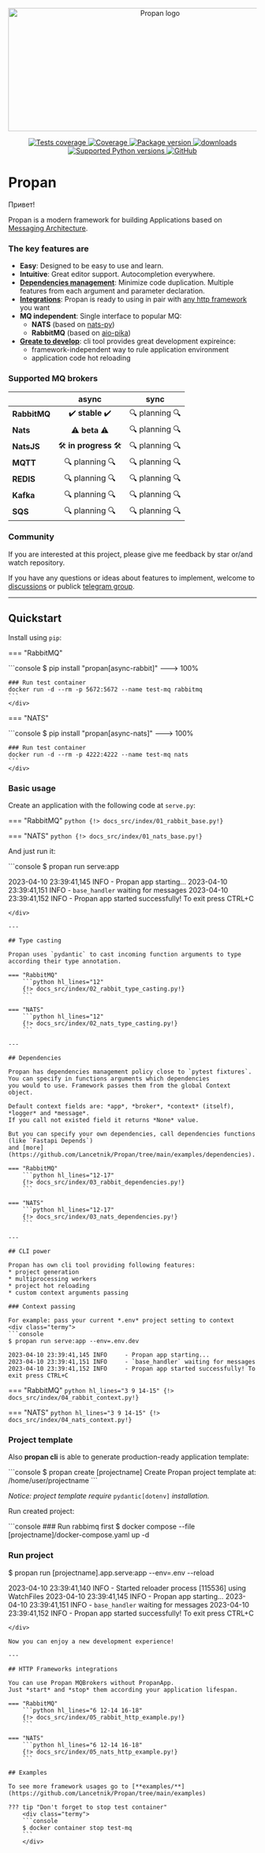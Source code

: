 <p align="center">
    <img src="assets/img/logo-no-background.png" alt="Propan logo" style="height: 250px; width: 600px;"/>
</p>

<p align="center">
    <a href="https://github.com/Lancetnik/Propan/actions/workflows/tests.yml" target="_blank">
        <img src="https://github.com/Lancetnik/Propan/actions/workflows/tests.yml/badge.svg" alt="Tests coverage"/>
    </a>
    <a href="https://coverage-badge.samuelcolvin.workers.dev/redirect/lancetnik/propan" target="_blank">
        <img src="https://coverage-badge.samuelcolvin.workers.dev/lancetnik/propan.svg" alt="Coverage">
    </a>
    <a href="https://pypi.org/project/propan" target="_blank">
        <img src="https://img.shields.io/pypi/v/propan?label=pypi%20package" alt="Package version">
    </a>
    <a href="https://pepy.tech/project/propan" target="_blank">
        <img src="https://static.pepy.tech/personalized-badge/propan?period=total&units=international_system&left_color=grey&right_color=blue&left_text=Downloads" alt="downloads"/>
    </a>
    <br/>
    <a href="https://pypi.org/project/propan" target="_blank">
        <img src="https://img.shields.io/pypi/pyversions/propan.svg" alt="Supported Python versions">
    </a>
    <a href="https://github.com/Lancetnik/Propan/blob/main/LICENSE" target="_blank">
        <img alt="GitHub" src="https://img.shields.io/github/license/Lancetnik/Propan?color=%23007ec6">
    </a>
</p>

# Propan

Привет!

Propan is a modern framework for building Applications based on <a href="https://microservices.io/patterns/communication-style/messaging.html" target="_blank">Messaging Architecture</a>.

### The key features are

* **Easy**: Designed to be easy to use and learn.
* **Intuitive**: Great editor support. Autocompletion everywhere.
* [**Dependencies management**](#dependencies): Minimize code duplication. Multiple features from each argument and parameter declaration.
* [**Integrations**](#http-frameworks-integrations): Propan is ready to using in pair with [any http framework](https://github.com/Lancetnik/Propan/tree/main/examples/http_frameworks_integrations) you want
* **MQ independent**: Single interface to popular MQ:
    * **NATS** (based on [nats-py](https://github.com/nats-io/nats.py)) 
    * **RabbitMQ** (based on [aio-pika](https://aio-pika.readthedocs.io/en/latest/)) 
* [**Greate to develop**](#cli-power): cli tool provides great development expireince:
    * framework-independent way to rule application environment
    * application code hot reloading

### Supported MQ brokers
|              | async                                                   | sync                 |
|--------------|:-------------------------------------------------------:|:--------------------:|
| **RabbitMQ** | :heavy_check_mark: **stable** :heavy_check_mark:        | :mag: planning :mag: |
| **Nats**     | :warning: **beta** :warning:                            | :mag: planning :mag: |
| **NatsJS**   | :hammer_and_wrench: **in progress** :hammer_and_wrench: | :mag: planning :mag: |
| **MQTT**     | :mag: planning :mag:                                    | :mag: planning :mag: |
| **REDIS**    | :mag: planning :mag:                                    | :mag: planning :mag: |
| **Kafka**    | :mag: planning :mag:                                    | :mag: planning :mag: |
| **SQS**      | :mag: planning :mag:                                    | :mag: planning :mag: |


### Community

If you are interested at this project, please give me feedback by star or/and watch repository.

If you have any questions or ideas about features to implement, welcome to [discussions](https://github.com/Lancetnik/Propan/discussions) or publick [telegram group](https://t.me/propan_python).

---

## Quickstart

Install using `pip`:

=== "RabbitMQ"
    <div class="termy">
    ```console
    $ pip install "propan[async-rabbit]"
    ---> 100%

    ### Run test container
    docker run -d --rm -p 5672:5672 --name test-mq rabbitmq
    ```
    </div>

=== "NATS"
    <div class="termy">
    ```console
    $ pip install "propan[async-nats]"
    ---> 100%

    ### Run test container
    docker run -d --rm -p 4222:4222 --name test-mq nats
    ```
    </div>

### Basic usage

Create an application with the following code at `serve.py`:

=== "RabbitMQ"
    ```python
    {!> docs_src/index/01_rabbit_base.py!}
    ```

=== "NATS"
    ```python
    {!> docs_src/index/01_nats_base.py!}
    ```

And just run it:

<div class="termy">
```console
$ propan run serve:app

2023-04-10 23:39:41,145 INFO     - Propan app starting...
2023-04-10 23:39:41,151 INFO     - `base_handler` waiting for messages
2023-04-10 23:39:41,152 INFO     - Propan app started successfully! To exit press CTRL+C
```
</div>

---

## Type casting

Propan uses `pydantic` to cast incoming function arguments to type according their type annotation.

=== "RabbitMQ"
    ```python hl_lines="12"
    {!> docs_src/index/02_rabbit_type_casting.py!}
    ```

=== "NATS"
    ```python hl_lines="12"
    {!> docs_src/index/02_nats_type_casting.py!}
    ```

---

## Dependencies

Propan has dependencies management policy close to `pytest fixtures`.
You can specify in functions arguments which dependencies
you would to use. Framework passes them from the global Context object.

Default context fields are: *app*, *broker*, *context* (itself), *logger* and *message*.
If you call not existed field it returns *None* value.

But you can specify your own dependencies, call dependencies functions (like `Fastapi Depends`)
and [more](https://github.com/Lancetnik/Propan/tree/main/examples/dependencies).

=== "RabbitMQ"
    ```python hl_lines="12-17"
    {!> docs_src/index/03_rabbit_dependencies.py!}
    ```

=== "NATS"
    ```python hl_lines="12-17"
    {!> docs_src/index/03_nats_dependencies.py!}
    ```

---

## CLI power

Propan has own cli tool providing following features:
* project generation
* multiprocessing workers
* project hot reloading
* custom context arguments passing

### Context passing

For example: pass your current *.env* project setting to context
<div class="termy">
```console
$ propan run serve:app --env=.env.dev

2023-04-10 23:39:41,145 INFO     - Propan app starting...
2023-04-10 23:39:41,151 INFO     - `base_handler` waiting for messages
2023-04-10 23:39:41,152 INFO     - Propan app started successfully! To exit press CTRL+C
```
</div>

=== "RabbitMQ"
    ```python hl_lines="3 9 14-15"
    {!> docs_src/index/04_rabbit_context.py!}
    ```

=== "NATS"
    ```python hl_lines="3 9 14-15"
    {!> docs_src/index/04_nats_context.py!}
    ```

### Project template

Also **propan cli** is able to generate production-ready application template:

<div class="termy">
```console
$ propan create [projectname]
Create Propan project template at: /home/user/projectname
```
</div>

*Notice: project template require* `pydantic[dotenv]` *installation.*

Run created project:

<div class="termy">
```console
### Run rabbimq first
$ docker compose --file [projectname]/docker-compose.yaml up -d

### Run project
$ propan run [projectname].app.serve:app --env=.env --reload

2023-04-10 23:39:41,140 INFO     - Started reloader process [115536] using WatchFiles
2023-04-10 23:39:41,145 INFO     - Propan app starting...
2023-04-10 23:39:41,151 INFO     - `base_handler` waiting for messages
2023-04-10 23:39:41,152 INFO     - Propan app started successfully! To exit press CTRL+C
```
</div>

Now you can enjoy a new development experience!

---

## HTTP Frameworks integrations

You can use Propan MQBrokers without PropanApp.
Just *start* and *stop* them according your application lifespan.

=== "RabbitMQ"
    ```python hl_lines="6 12-14 16-18"
    {!> docs_src/index/05_rabbit_http_example.py!}
    ```

=== "NATS"
    ```python hl_lines="6 12-14 16-18"
    {!> docs_src/index/05_nats_http_example.py!}
    ```

## Examples

To see more framework usages go to [**examples/**](https://github.com/Lancetnik/Propan/tree/main/examples)

??? tip "Don't forget to stop test container"
    <div class="termy">
    ```console
    $ docker container stop test-mq
    ```
    </div>